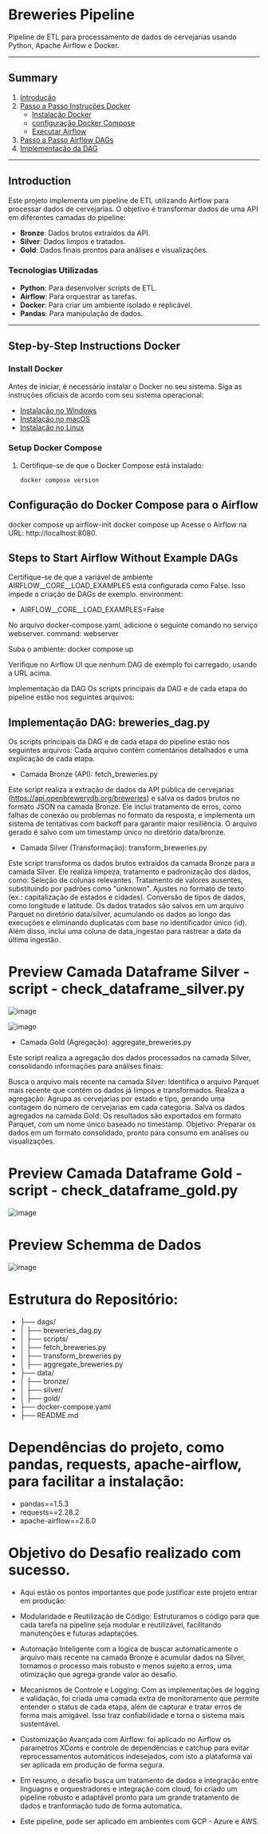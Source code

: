 # Breweries Pipeline
Pipeline de ETL para processamento de dados de cervejarias usando Python, Apache Airflow e Docker.

---

## Summary
1. [Introdução](#introduction)
2. [Passo a Passo Instruções Docker](#step-by-step-instructions-docker)
   - [Instalação Docker](#install-docker)
   - [configuração Docker Compose](#setup-docker-compose)
   - [Executar Airflow ](#running-the-airflow-environment)
3. [Passo a Passo Airflow DAGs](#steps-to-start-airflow-without-example-dags)
4. [Implementação da DAG](#implementação-da-dag)

---

## Introduction
Este projeto implementa um pipeline de ETL utilizando Airflow para processar dados de cervejarias. O objetivo é transformar dados de uma API em diferentes camadas do pipeline:
- **Bronze**: Dados brutos extraídos da API.
- **Silver**: Dados limpos e tratados.
- **Gold**: Dados finais prontos para análises e visualizações.

### Tecnologias Utilizadas
- **Python**: Para desenvolver scripts de ETL.
- **Airflow**: Para orquestrar as tarefas.
- **Docker**: Para criar um ambiente isolado e replicável.
- **Pandas**: Para manipulação de dados.

---

## Step-by-Step Instructions Docker

### Install Docker
Antes de iniciar, é necessário instalar o Docker no seu sistema. Siga as instruções oficiais de acordo com seu sistema operacional:
- [Instalação no Windows](https://docs.docker.com/desktop/install/windows-install/)
- [Instalação no macOS](https://docs.docker.com/desktop/install/mac-install/)
- [Instalação no Linux](https://docs.docker.com/engine/install/)

### Setup Docker Compose
1. Certifique-se de que o Docker Compose está instalado:
   ```bash
   docker compose version
## Configuração do Docker Compose para o Airflow
docker compose up airflow-init
docker compose up
Acesse o Airflow na URL: http://localhost:8080.

## Steps to Start Airflow Without Example DAGs
Certifique-se de que a variável de ambiente AIRFLOW__CORE__LOAD_EXAMPLES está configurada como False. Isso impede a criação de DAGs de exemplo.
environment:
  - AIRFLOW__CORE__LOAD_EXAMPLES=False
    
No arquivo docker-compose.yaml, adicione o seguinte comando no serviço webserver.
command: webserver

Suba o ambiente:
docker compose up

Verifique no Airflow UI que nenhum DAG de exemplo foi carregado, usando a URL acima.

Implementação da DAG
Os scripts principais da DAG e de cada etapa do pipeline estão nos seguintes arquivos:

## Implementação DAG: breweries_dag.py

Os scripts principais da DAG e de cada etapa do pipeline estão nos seguintes arquivos:
Cada arquivo contém comentários detalhados e uma explicação de cada etapa.


* Camada Bronze (API): fetch_breweries.py

Este script realiza a extração de dados da API pública de cervejarias (https://api.openbrewerydb.org/breweries)
e salva os dados brutos no formato JSON na camada Bronze. Ele inclui tratamento de erros, como falhas de conexão
ou problemas no formato da resposta, e implementa um sistema de tentativas com backoff para garantir maior resiliência.
O arquivo gerado é salvo com um timestamp único no diretório data/bronze.
  
* Camada Silver (Transformação): transform_breweries.py

Este script transforma os dados brutos extraídos da camada Bronze para a camada Silver. 
Ele realiza limpeza, tratamento e padronização dos dados, 
como: Seleção de colunas relevantes.
Tratamento de valores ausentes, substituindo por padrões como "unknown".
Ajustes no formato de texto (ex.: capitalização de estados e cidades).
Conversão de tipos de dados, como longitude e latitude.
Os dados tratados são salvos em um arquivo Parquet no diretório data/silver, acumulando 
os dados ao longo das execuções e eliminando duplicatas com base no identificador único (id). 
Além disso, inclui uma coluna de data_ingestao para rastrear a data da última ingestão.

# Preview Camada Dataframe Silver - script - check_dataframe_silver.py

![image](https://github.com/user-attachments/assets/e7b6e18f-1ed5-424c-b932-7be2bd245eff)

![image](https://github.com/user-attachments/assets/9eb04bff-c820-4050-bac0-1341aa7ea7b8)


* Camada Gold (Agregação): aggregate_breweries.py

Este script realiza a agregação dos dados processados na camada Silver, consolidando informações para análises finais:

Busca o arquivo mais recente na camada Silver: Identifica o arquivo Parquet mais recente que contém os dados já limpos e transformados.
Realiza a agregação: Agrupa as cervejarias por estado e tipo, gerando uma contagem do número de cervejarias em cada categoria.
Salva os dados agregados na camada Gold: Os resultados são exportados em formato Parquet, com um nome único baseado no timestamp.
Objetivo: Preparar os dados em um formato consolidado, pronto para consumo em análises ou visualizações.

# Preview Camada Dataframe Gold - script - check_dataframe_gold.py

![image](https://github.com/user-attachments/assets/710bfe74-0a96-4732-8df6-4d268426845e)

# Preview Schemma de Dados
![image](https://github.com/user-attachments/assets/b0c384e2-f14c-450c-a5e0-1e6b96300f8d)


# Estrutura do Repositório:

* ├── dags/
* │   ├── breweries_dag.py
* │   ├── scripts/
* │       ├── fetch_breweries.py
* │       ├── transform_breweries.py
* │       ├── aggregate_breweries.py
* ├── data/
* │   ├── bronze/
* │   ├── silver/
* │   ├── gold/
* ├── docker-compose.yaml
* ├── README.md

# Dependências do projeto, como pandas, requests, apache-airflow, para facilitar a instalação:

* pandas==1.5.3
* requests==2.28.2
* apache-airflow==2.6.0

# Objetivo do Desafio realizado com sucesso. 

*  Aqui estão os pontos importantes que pode justificar este projeto entrar em produção:

* Modularidade e Reutilização de Código: Estruturamos o código para que cada tarefa na pipeline
seja modular e reutilizável, facilitando manutenções e futuras adaptações.

* Automação Inteligente com a lógica de buscar automaticamente o arquivo mais recente
na camada Bronze e acumular dados na Silver, tornamos o processo mais robusto e menos sujeito a erros,
uma otimização que agrega grande valor ao desafio.

* Mecanismos de Controle e Logging: Com as implementações de logging e validação,
foi criada uma camada extra de monitoramento que permite entender o status de cada etapa,
além de capturar e tratar erros de forma mais amigável. Isso traz confiabilidade e torna o sistema mais sustentável.

* Customização Avançada com Airflow: foi aplicado no Airflow os parametros XComs e controle de dependências e catchup
para evitar reprocessamentos automáticos indesejados, com isto a plataforma vai ser aplicada em produção de forma segura.

* Em resumo, o desafio busca um tratamento de dados e integração entre linguagns e orquestradores e integração com cloud,
foi criado um pipeline robusto e adaptável pronto para um grande tratamento de dados e tranformação tudo de forma automatica.

* Este pipeline, pode ser aplicado em ambientes com GCP - Azure e AWS.
